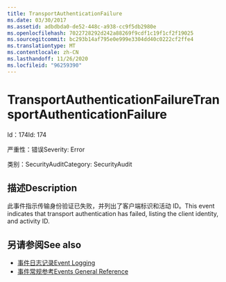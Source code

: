 ```yaml
---
title: TransportAuthenticationFailure
ms.date: 03/30/2017
ms.assetid: adbdbda0-de52-448c-a938-cc9f5db2980e
ms.openlocfilehash: 7022728292d242a88269f9cdf1c19f1cf2f19025
ms.sourcegitcommit: bc293b14af795e0e999e3304dd40c0222cf2ffe4
ms.translationtype: MT
ms.contentlocale: zh-CN
ms.lasthandoff: 11/26/2020
ms.locfileid: "96259390"
---
```

# <a name="transportauthenticationfailure"></a><span data-ttu-id="c3711-102">TransportAuthenticationFailure</span><span class="sxs-lookup"><span data-stu-id="c3711-102">TransportAuthenticationFailure</span></span>

<span data-ttu-id="c3711-103">Id：174</span><span class="sxs-lookup"><span data-stu-id="c3711-103">Id: 174</span></span>  
  
 <span data-ttu-id="c3711-104">严重性：错误</span><span class="sxs-lookup"><span data-stu-id="c3711-104">Severity: Error</span></span>  
  
 <span data-ttu-id="c3711-105">类别：SecurityAudit</span><span class="sxs-lookup"><span data-stu-id="c3711-105">Category: SecurityAudit</span></span>  
  
## <a name="description"></a><span data-ttu-id="c3711-106">描述</span><span class="sxs-lookup"><span data-stu-id="c3711-106">Description</span></span>  

 <span data-ttu-id="c3711-107">此事件指示传输身份验证已失败，并列出了客户端标识和活动 ID。</span><span class="sxs-lookup"><span data-stu-id="c3711-107">This event indicates that transport authentication has failed, listing the client identity, and activity ID.</span></span>  
  
## <a name="see-also"></a><span data-ttu-id="c3711-108">另请参阅</span><span class="sxs-lookup"><span data-stu-id="c3711-108">See also</span></span>

- [<span data-ttu-id="c3711-109">事件日志记录</span><span class="sxs-lookup"><span data-stu-id="c3711-109">Event Logging</span></span>](index.md)
- [<span data-ttu-id="c3711-110">事件常规参考</span><span class="sxs-lookup"><span data-stu-id="c3711-110">Events General Reference</span></span>](events-general-reference.md)
